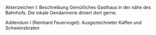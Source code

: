 Aktenzeichen I: Beschreibung
Gemütliches Gasthaus in der nähe des Bahnhofs.
Die lokale Gendarmerie diniert dort gerne.


Addendum I (Reinhard Feuervogel):
Ausgezeichneter Kaffee und Schweinsbraten